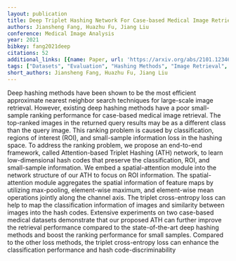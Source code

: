 ```yaml
---
layout: publication
title: Deep Triplet Hashing Network For Case-based Medical Image Retrieval
authors: Jiansheng Fang, Huazhu Fu, Jiang Liu
conference: Medical Image Analysis
year: 2021
bibkey: fang2021deep
citations: 52
additional_links: [{name: Paper, url: 'https://arxiv.org/abs/2101.12346'}]
tags: ["Datasets", "Evaluation", "Hashing Methods", "Image Retrieval", "Neural Hashing", "Scalability"]
short_authors: Jiansheng Fang, Huazhu Fu, Jiang Liu
---
```

Deep hashing methods have been shown to be the most efficient approximate
nearest neighbor search techniques for large-scale image retrieval. However,
existing deep hashing methods have a poor small-sample ranking performance for
case-based medical image retrieval. The top-ranked images in the returned query
results may be as a different class than the query image. This ranking problem
is caused by classification, regions of interest (ROI), and small-sample
information loss in the hashing space. To address the ranking problem, we
propose an end-to-end framework, called Attention-based Triplet Hashing (ATH)
network, to learn low-dimensional hash codes that preserve the classification,
ROI, and small-sample information. We embed a spatial-attention module into the
network structure of our ATH to focus on ROI information. The spatial-attention
module aggregates the spatial information of feature maps by utilizing
max-pooling, element-wise maximum, and element-wise mean operations jointly
along the channel axis. The triplet cross-entropy loss can help to map the
classification information of images and similarity between images into the
hash codes. Extensive experiments on two case-based medical datasets
demonstrate that our proposed ATH can further improve the retrieval performance
compared to the state-of-the-art deep hashing methods and boost the ranking
performance for small samples. Compared to the other loss methods, the triplet
cross-entropy loss can enhance the classification performance and hash
code-discriminability